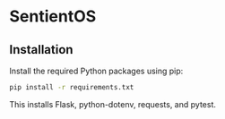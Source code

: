 # SentientOS

## Installation

Install the required Python packages using pip:

```bash
pip install -r requirements.txt
```

This installs Flask, python-dotenv, requests, and pytest.
